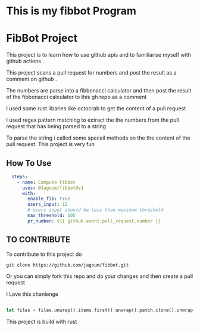 # This is my fibbot Program
# FibBot Project

This project is to learn how to  use github apis and to familiarise myself with github actions .

This project scans  a pull request for numbers and post the result as a comment on github . 

The numbers are parse into a fibbonacci calculator and then post the result of the fibbonacci calculator to this gh repo as a comment

I used some rust libaries like octocrab to get the content of a pull request

I used regex pattern matching to extract the the numbers from the pull request that has being parsed to a string

To parse the string i called some specail methods on the the content of the pull request.
This project is very fun
## How To Use
```yaml
  steps:
    - name: Compute Fibbot
      uses: @Jagoum/fibbot@v1
      with: 
        enable_fib: true
        users_input: 12
        # users input should be less than maximum threshold
        max_threshold: 105
        pr_number: ${{ github.event.pull_request.number }}
```
## TO CONTRIBUTE


To contribute  to this project do 
```
git clone https://github.com/jagoum/fibbot.git 
```
Or you can simply fork this repo and do your changes and then create a pull request

I Love this chanlenge


```rs

let files = files.unwrap().items.first().unwrap().patch.clone().unwrap();

```

<footer>
This project is build with rust
</footer>
